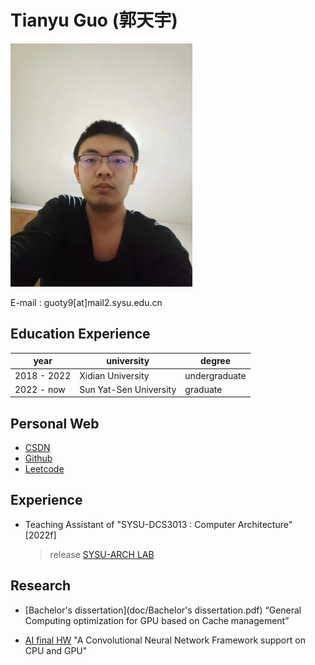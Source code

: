 # Tianyu Guo (郭天宇)

<img title="" src="pic/gty.jpg" alt="" width="291">

E-mail : guoty9[at]mail2.sysu.edu.cn

## Education Experience

| year        | university             | degree        |
| ----------- | ---------------------- | ------------- |
| 2018 - 2022 | Xidian University      | undergraduate |
| 2022 - now  | Sun Yat-Sen University | graduate      |

## Personal Web

- [CSDN](https://blog.csdn.net/gtyinstinct)
- [Github](https://github.com/gty111)
- [Leetcode](https://leetcode.cn/u/gtyinstinctx/)

## Experience

- Teaching Assistant of "SYSU-DCS3013 : Computer Architecture" [2022f]
  
  > release [SYSU-ARCH LAB](https://arcsysu.github.io/SYSU-ARCH)

## Research

- [Bachelor's dissertation](doc/Bachelor's dissertation.pdf) “General Computing optimization for GPU based on Cache management”

- [AI final HW](doc/A%20Convolutional%20Neural%20Network%20Framework%20support%20on%20CPU%20and%20GPU.pdf) "A Convolutional Neural Network Framework
support on CPU and GPU"
